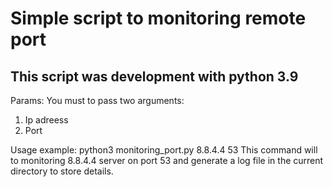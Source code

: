 # Simple script to monitoring remote port
## This script was development with python 3.9
Params:
You must to pass two arguments:
1) Ip adreess
2) Port 

Usage example:
python3 monitoring_port.py 8.8.4.4 53
This command will to monitoring 8.8.4.4 server on port 53 and generate a log file in the current directory to store details.
